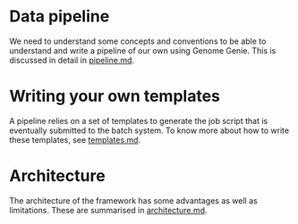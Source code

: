 # Data pipeline

We need to understand some concepts and conventions to be able to
understand and write a pipeline of our own using Genome Genie.  This
is discussed in detail in [pipeline.md](pipeline.md).

# Writing your own templates

A pipeline relies on a set of templates to generate the job script
that is eventually submitted to the batch system.  To know more about
how to write these templates, see [templates.md](templates.md).

# Architecture

The architecture of the framework has some advantages as well as
limitations.  These are summarised in
[architecture.md](architecture.md).
